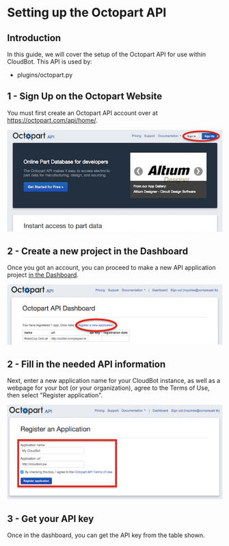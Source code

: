 # Setting up the Octopart API

## Introduction
In this guide, we will cover the setup of the Octopart API for use within CloudBot. This API is used by:
 - plugins/octopart.py
 
## 1 - Sign Up on the Octopart Website
You must first create an Octopart API account over at https://octopart.com/api/home/.

![Sign Up for an Account](img/oc_1.png?raw=true "Sign Up for an Account")

## 2 - Create a new project in the Dashboard
Once you got an account, you can proceed to make a new API application project [in the Dashboard](https://octopart.com/api/dashboard).

![Start a new Project](img/oc_2.png?raw=true "Start a new Project")

## 2 - Fill in the needed API information
Next, enter a new application name for your CloudBot instance, as well as a webpage for your bot (or your organization), agree to the Terms of Use, then select "Register application".

![Fill the Form](img/oc_3.png?raw=true "Fill the Form")

## 3 - Get your API key
Once in the dashboard, you can get the API key from the table shown.

